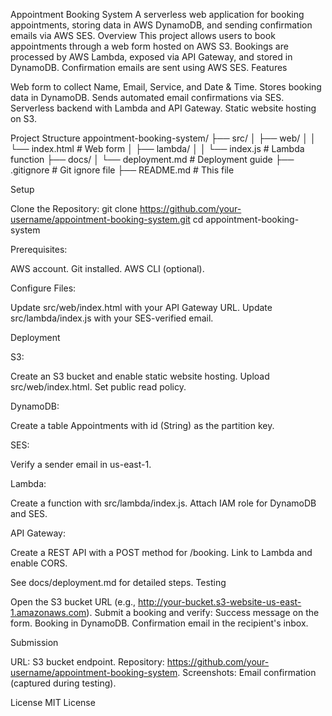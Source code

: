 Appointment Booking System
A serverless web application for booking appointments, storing data in AWS DynamoDB, and sending confirmation emails via AWS SES.
Overview
This project allows users to book appointments through a web form hosted on AWS S3. Bookings are processed by AWS Lambda, exposed via API Gateway, and stored in DynamoDB. Confirmation emails are sent using AWS SES.
Features

Web form to collect Name, Email, Service, and Date & Time.
Stores booking data in DynamoDB.
Sends automated email confirmations via SES.
Serverless backend with Lambda and API Gateway.
Static website hosting on S3.

Project Structure
appointment-booking-system/
├── src/
│   ├── web/
│   │   └── index.html       # Web form
│   ├── lambda/
│   │   └── index.js         # Lambda function
├── docs/
│   └── deployment.md        # Deployment guide
├── .gitignore               # Git ignore file
├── README.md                # This file

Setup

Clone the Repository:
git clone https://github.com/your-username/appointment-booking-system.git
cd appointment-booking-system


Prerequisites:

AWS account.
Git installed.
AWS CLI (optional).


Configure Files:

Update src/web/index.html with your API Gateway URL.
Update src/lambda/index.js with your SES-verified email.



Deployment

S3:

Create an S3 bucket and enable static website hosting.
Upload src/web/index.html.
Set public read policy.


DynamoDB:

Create a table Appointments with id (String) as the partition key.


SES:

Verify a sender email in us-east-1.


Lambda:

Create a function with src/lambda/index.js.
Attach IAM role for DynamoDB and SES.


API Gateway:

Create a REST API with a POST method for /booking.
Link to Lambda and enable CORS.



See docs/deployment.md for detailed steps.
Testing

Open the S3 bucket URL (e.g., http://your-bucket.s3-website-us-east-1.amazonaws.com).
Submit a booking and verify:
Success message on the form.
Booking in DynamoDB.
Confirmation email in the recipient's inbox.



Submission

URL: S3 bucket endpoint.
Repository: https://github.com/your-username/appointment-booking-system.
Screenshots: Email confirmation (captured during testing).

License
MIT License
